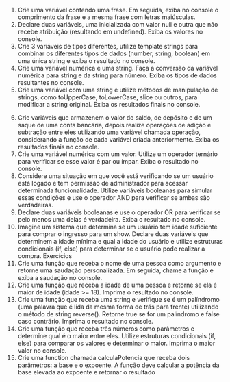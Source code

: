 1. Crie uma variável contendo uma frase. Em seguida, exiba no console o comprimento da
frase e a mesma frase com letras maiúsculas.
2. Declare duas variáveis, uma inicializada com valor null e outra que não recebe atribuição
(resultando em undefined). Exiba os valores no console.
3. Crie 3 variáveis de tipos diferentes, utilize template strings para combinar os diferentes tipos
de dados (number, string, boolean) em uma única string e exiba o resultado no console.
4. Crie uma variável numérica e uma string. Faça a conversão da variável numérica para string
e da string para número. Exiba os tipos de dados resultantes no console.
5. Crie uma variável com uma string e utilize métodos de manipulação de strings, como
toUpperCase, toLowerCase, slice ou outros, para modificar a string original. Exiba os
resultados finais no console.
6) Crie variáveis que armazenem o valor do saldo, de depósito e de um saque de uma conta bancária,
depois realize operações de adição e subtração entre eles utilizando uma variável chamada operação,
considerando a função de cada variável criada anteriormente. Exiba os resultados finais no console.
7) Crie uma variável numérica com um valor. Utilize um operador ternário para verificar se esse valor é par
ou ímpar. Exiba o resultado no console.
8) Considere uma situação em que você está verificando se um usuário está logado e tem permissão de
administrador para acessar determinada funcionalidade. Utilize variáveis booleanas para simular essas
condições e use o operador AND para verificar se ambas são verdadeiras.
9) Declare duas variáveis booleanas e use o operador OR para verificar se pelo menos uma delas é
verdadeira. Exiba o resultado no console.
10) Imagine um sistema que determina se um usuário tem idade suficiente para comprar o ingresso para
um show. Declare duas variáveis que determinem a idade mínima e qual a idade do usuário e utilize
estruturas condicionais (if, else) para determinar se o usuário pode realizar a compra.
Exercícios
11) Crie uma função que receba o nome de uma pessoa como argumento e
retorne uma saudação personalizada. Em seguida, chame a função e exiba a
saudação no console.
12) Crie uma função que receba a idade de uma pessoa e retorne se ela é maior
de idade (idade >= 18). Imprima o resultado no console.
13) Crie uma função que receba uma string e verifique se é um palíndromo (uma
palavra que é lida da mesma forma de trás para frente) utilizando o método de
string reverse(). Retorne true se for um palíndromo e false caso contrário.
Imprima o resultado no console.
14) Crie uma função que receba três números como parâmetros e determine qual
é o maior entre eles. Utilize estruturas condicionais (if, else) para comparar os
valores e determinar o maior. Imprima o maior valor no console.
15) Crie uma function chamada calculaPotencia que receba dois parâmetros: a
base e o expoente. A função deve calcular a potência da base elevada ao
expoente e retornar o resultado
